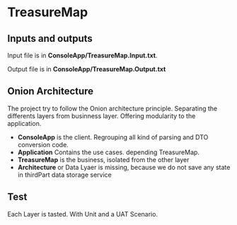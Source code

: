 
# TreasureMap

## Inputs and outputs 
Input file is in **ConsoleApp/TreasureMap.Input.txt**.

Output file is in **ConsoleApp/TreasureMap.Output.txt**

## Onion Architecture

The project try to follow the Onion architecture principle.
Separating the differents layers from businness layer.
Offering modularity to the application.

- **ConsoleApp** is the client. Regrouping all kind of parsing and DTO conversion code.
- **Application** Contains the use cases. depending TreasureMap.
- **TreasureMap** is the business, isolated from the other layer
- **Architecture** or Data Lyaer is missing, because we do not save any state in thirdPart data storage service
## Test 

Each Layer is tasted.
With Unit and a UAT Scenario.
